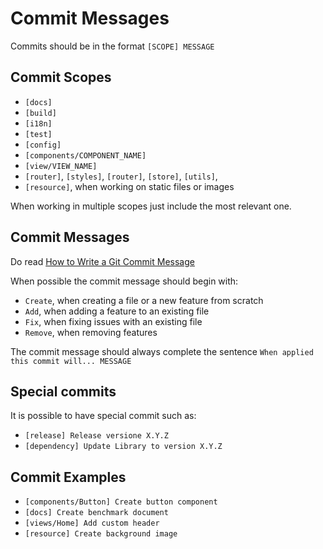 # Commit Messages

Commits should be in the format `[SCOPE] MESSAGE`

## Commit Scopes

* `[docs]`
* `[build]`
* `[i18n]`
* `[test]`
* `[config]`
* `[components/COMPONENT_NAME]`
* `[view/VIEW_NAME]`
* `[router]`, `[styles]`, `[router]`, `[store]`, `[utils]`,
* `[resource]`, when working on static files or images

When working in multiple scopes just include the most relevant one.

## Commit Messages

Do read [How to Write a Git Commit Message](https://chris.beams.io/posts/git-commit/)

When possible the commit message should begin with:

* `Create`, when creating a file or a new feature from scratch
* `Add`, when adding a feature to an existing file
* `Fix`, when fixing issues with an existing file
* `Remove`, when removing features

The commit message should always complete the sentence `When applied this commit will... MESSAGE`

## Special commits

It is possible to have special commit such as:

* `[release] Release versione X.Y.Z`
* `[dependency] Update Library to version X.Y.Z`

## Commit Examples

* `[components/Button] Create button component`
* `[docs] Create benchmark document`
* `[views/Home] Add custom header`
* `[resource] Create background image`
